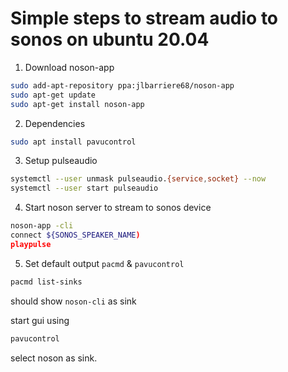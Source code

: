 Simple steps to stream audio to sonos on ubuntu 20.04
=====================================================

1. Download noson-app

```bash
sudo add-apt-repository ppa:jlbarriere68/noson-app
sudo apt-get update
sudo apt-get install noson-app
```

2. Dependencies
```bash
sudo apt install pavucontrol
```

3. Setup pulseaudio
```bash
systemctl --user unmask pulseaudio.{service,socket} --now
systemctl --user start pulseaudio
```

4. Start noson server to stream to sonos device
```bash
noson-app -cli
connect ${SONOS_SPEAKER_NAME)
playpulse
```

5. Set default output `pacmd` & `pavucontrol`
```bash
pacmd list-sinks
```
should show `noson-cli` as sink

start gui using
```bash
pavucontrol
```

select noson as sink.
